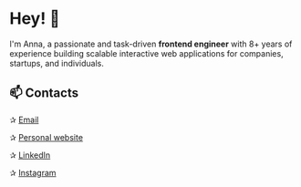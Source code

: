 # Hey! 👋

I'm Anna, a passionate and task-driven **frontend engineer** with 8+ years of experience building scalable interactive web applications for companies, startups, and individuals.


## 📫 Contacts

✰ [Email](mailto:work@annaavdeeva.com?subject=message+from+github)

✰ [Personal website](https://annaavdeeva.com)

✰ [LinkedIn](https://www.linkedin.com/in/anna-avdeeva/)

✰ [Instagram](https://www.instagram.com/code.with.anna/)

